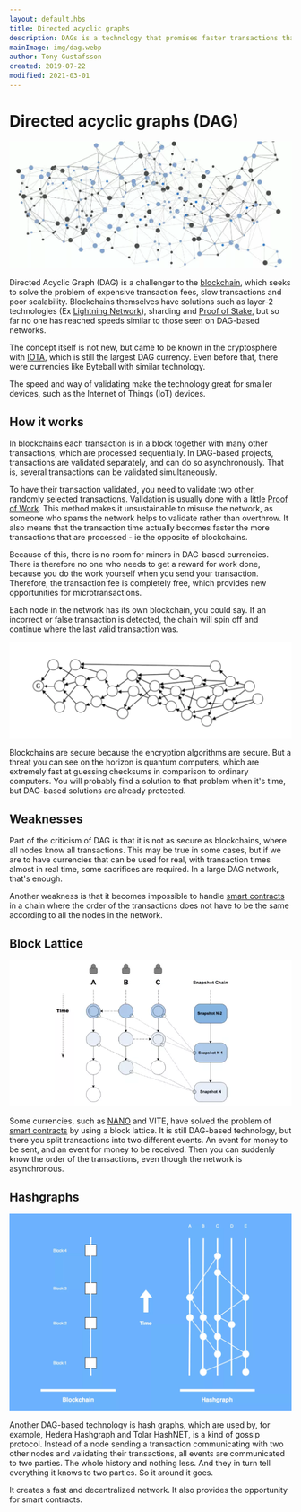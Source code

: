 ```yaml
---
layout: default.hbs
title: Directed acyclic graphs
description: DAGs is a technology that promises faster transactions than blockchains and is successfully used by cryptocurrencies such as IOTA and NANO.
mainImage: img/dag.webp
author: Tony Gustafsson
created: 2019-07-22
modified: 2021-03-01
---
```


# Directed acyclic graphs (DAG)

![Directed acyclic graphs](../img/dag.webp 'Directed acyclic graphs')

Directed Acyclic Graph (DAG) is a challenger to the [blockchain](/technology/blockchains.html), which seeks to solve the problem of expensive transaction fees, slow transactions and poor scalability. Blockchains themselves have solutions such as layer-2 technologies (Ex [Lightning Network](/technology/lightning-network.html)), sharding and [Proof of Stake](/technology/proof-of-stake.html), but so far no one has reached speeds similar to those seen on DAG-based networks.

The concept itself is not new, but came to be known in the cryptosphere with [IOTA](/cryptocurrencies/iota.html), which is still the largest DAG currency. Even before that, there were currencies like Byteball with similar technology.

The speed and way of validating make the technology great for smaller devices, such as the Internet of Things (IoT) devices.

## How it works

In blockchains each transaction is in a block together with many other transactions, which are processed sequentially. In DAG-based projects, transactions are validated separately, and can do so asynchronously. That is, several transactions can be validated simultaneously.

To have their transaction validated, you need to validate two other, randomly selected transactions. Validation is usually done with a little [Proof of Work](/technology/proof-of-work). This method makes it unsustainable to misuse the network, as someone who spams the network helps to validate rather than overthrow. It also means that the transaction time actually becomes faster the more transactions that are processed - ie the opposite of blockchains.

Because of this, there is no room for miners in DAG-based currencies. There is therefore no one who needs to get a reward for work done, because you do the work yourself when you send your transaction. Therefore, the transaction fee is completely free, which provides new opportunities for microtransactions.

Each node in the network has its own blockchain, you could say. If an incorrect or false transaction is detected, the chain will spin off and continue where the last valid transaction was.

![DAG-graf](../img/dag-graph.webp 'DAG-graf')

Blockchains are secure because the encryption algorithms are secure. But a threat you can see on the horizon is quantum computers, which are extremely fast at guessing checksums in comparison to ordinary computers. You will probably find a solution to that problem when it's time, but DAG-based solutions are already protected.

## Weaknesses

Part of the criticism of DAG is that it is not as secure as blockchains, where all nodes know all transactions. This may be true in some cases, but if we are to have currencies that can be used for real, with transaction times almost in real time, some sacrifices are required. In a large DAG network, that's enough.

Another weakness is that it becomes impossible to handle [smart contracts](/technology/smart-contracts.html) in a chain where the order of the transactions does not have to be the same according to all the nodes in the network.

## Block Lattice

![Blockgitter](../img/block-lattice.webp 'Blockgitter')

Some currencies, such as [NANO](/cryptocurrencies/nano.html) and VITE, have solved the problem of [smart contracts](/technology/smart-contracts.html) by using a block lattice. It is still DAG-based technology, but there you split transactions into two different events. An event for money to be sent, and an event for money to be received. Then you can suddenly know the order of the transactions, even though the network is asynchronous.

## Hashgraphs

![Hashgraf](../img/hashgraph.webp 'Hashgraf')

Another DAG-based technology is hash graphs, which are used by, for example, Hedera Hashgraph and Tolar HashNET, is a kind of gossip protocol. Instead of a node sending a transaction communicating with two other nodes and validating their transactions, all events are communicated to two parties. The whole history and nothing less. And they in turn tell everything it knows to two parties. So it around it goes.

It creates a fast and decentralized network. It also provides the opportunity for smart contracts.
